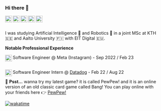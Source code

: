 ### Hi there 👋

<a href="https://www.linkedin.com/in/albertoxamin/">

  <img align="left" alt="Alberto Xamin's Linkdein" width="22px" src="https://cdn1.iconfinder.com/data/icons/logotypes/32/square-linkedin-512.png" />
</a>
<a href="https://github.com/albertoxamin">
  <img align="left" alt="Alberto Xamin's Github" width="22px" src="https://cdn3.iconfinder.com/data/icons/social-rounded-2/72/GitHub-512.png" />
</a>
<a href="https://stackoverflow.com/users/3154909/alberto">
  <img align="left" alt="Alberto Xamin's StackOverflow" width="22px" src="https://cdn0.iconfinder.com/data/icons/social-rounded/72/stackoverflow-512.png" />
</a>
<a href="https://instagram.com/alberto.programmer/">
  <img align="left" alt="Alberto Xamin's Instagram" width="22px" src="https://cdn2.iconfinder.com/data/icons/social-media-applications/64/social_media_applications_3-instagram-512.png" />
</a>
<a href="https://www.xamin.it/">
  <img align="left" alt="Alberto Xamin's Website" width="22px" src="https://cdn3.iconfinder.com/data/icons/social-media-square-4/1024/square-10-512.png" />
</a>
<br/>
<br/>


I was studying Artificial Intelligence 🧠 and Robotics 🤖 in a joint MSc at KTH :sweden: and Aalto University :finland: with EIT Digital :eu:.

**Notable Professional Experience**


<img align="left" alt="meta-logo" width="22px" src="https://static.xx.fbcdn.net/rsrc.php/y5/r/m4nf26cLQxS.ico" />
Software Engineer @ Meta (Instagram) - Sep 2022 / Feb 23

<br/>
<br/>

Software Engineer Intern @ [Datadog](https://datadoghq.com) - Feb 22 / Aug 22
<img align="left" alt="datadog-logo" width="22px" src="https://www.datadoghq.com/favicon.ico" />



🤫 **Psst...** wanna try my latest game? it is called PewPew! and it is an online version of an old classic card game called Bang! You can play online with your friends here 👉 <a href="https://bang.xamin.it">PewPew!</a>

[![wakatime](https://wakatime.com/badge/user/99ed6396-cd11-4b90-b234-c7f3b1b0d787.svg)](.)
